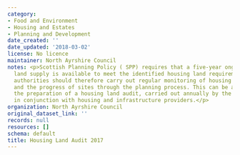 ```yaml
---
category:
- Food and Environment
- Housing and Estates
- Planning and Development
date_created: ''
date_updated: '2018-03-02'
license: No licence
maintainer: North Ayrshire Council
notes: <p>Scottish Planning Policy ( SPP) requires that a five-year ongoing effective
  land supply is available to meet the identified housing land requirements. Planning
  authorities should therefore carry out regular monitoring of housing completions
  and the progress of sites through the planning process. This can be achieved through
  the preparation of a housing land audit, carried out annually by the planning authority
  in conjunction with housing and infrastructure providers.</p>
organization: North Ayrshire Council
original_dataset_link: ''
records: null
resources: []
schema: default
title: Housing Land Audit 2017
---
```

